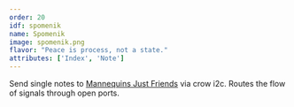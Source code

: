 ```yaml
---
order: 20
idf: spomenik
name: Spomenik
image: spomenik.png
flavor: "Peace is process, not a state."
attributes: ['Index', 'Note']
---
```

Send single notes to [Mannequins Just Friends](https://www.whimsicalraps.com/products/just-friends?variant=5586981781533) via crow i2c. Routes the flow of signals through open ports.